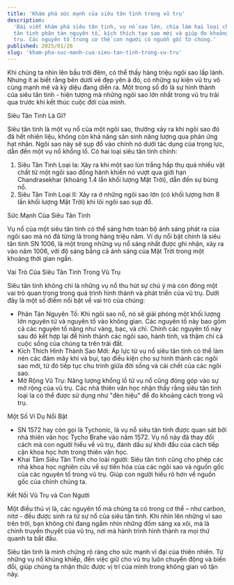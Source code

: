 ```yaml
---
title: 'Khám phá sức mạnh của siêu tân tinh trong vũ trụ'
description:
  'Bài viết khám phá siêu tân tinh, vụ nổ sao lớn, chia làm hai loại chính. Siêu
  tân tinh phân tán nguyên tố, kích thích tạo sao mới và giúp đo khoảng cách vũ
  trụ. Các nguyên tố trong cơ thể con người có nguồn gốc từ chúng.'
published: 2025/01/26
slug: 'kham-pha-suc-manh-cua-sieu-tan-tinh-trong-vu-tru'
---
```


Khi chúng ta nhìn lên bầu trời đêm, có thể thấy hàng triệu ngôi sao lấp lánh.
Nhưng ít ai biết rằng bên dưới vẻ đẹp yên ả đó, có những sự kiện vũ trụ vô cùng
mạnh mẽ và kỳ diệu đang diễn ra. Một trong số đó là sự hình thành của siêu tân
tinh - hiện tượng mà những ngôi sao lớn nhất trong vũ trụ trải qua trước khi kết
thúc cuộc đời của mình.

Siêu Tân Tinh Là Gì?

Siêu tân tinh là một vụ nổ của một ngôi sao, thường xảy ra khi ngôi sao đó đã
hết nhiên liệu, không còn khả năng sản sinh năng lượng qua phản ứng hạt nhân.
Ngôi sao này sẽ sụp đổ vào chính nó dưới tác dụng của trọng lực, dẫn đến một vụ
nổ khổng lồ. Có hai loại siêu tân tinh chính:

1. Siêu Tân Tinh Loại Ia: Xảy ra khi một sao lùn trắng hấp thụ quá nhiều vật
   chất từ một ngôi sao đồng hành khiến nó vượt qua giới hạn Chandrasekhar
   (khoảng 1.4 lần khối lượng Mặt Trời), dẫn đến sự bùng nổ.
2. Siêu Tân Tinh Loại II: Xảy ra ở những ngôi sao lớn (có khối lượng hơn 8 lần
   khối lượng Mặt Trời) khi lõi ngôi sao sụp đổ.

Sức Mạnh Của Siêu Tân Tinh

Vụ nổ của một siêu tân tinh có thể sáng hơn toàn bộ ánh sáng phát ra của ngôi
sao mà nó đã từng là trong hàng triệu năm. Ví dụ nổi bật chính là siêu tân tinh
SN 1006, là một trong những vụ nổ sáng nhất được ghi nhận, xảy ra vào năm 1006,
với độ sáng bằng cả ánh sáng của Mặt Trời trong một khoảng thời gian ngắn.

Vai Trò Của Siêu Tân Tinh Trong Vũ Trụ

Siêu tân tinh không chỉ là những vụ nổ thu hút sự chú ý mà còn đóng một vai trò
quan trọng trong quá trình hình thành và phát triển của vũ trụ. Dưới đây là một
số điểm nổi bật về vai trò của chúng:

- Phân Tán Nguyên Tố: Khi ngôi sao nổ, nó sẽ giải phóng một khối lượng lớn
  nguyên tử và nguyên tố vào không gian. Các nguyên tố này bao gồm cả các nguyên
  tố nặng như vàng, bạc, và chì. Chính các nguyên tố này sau đó kết hợp lại để
  hình thành các ngôi sao, hành tinh, và thậm chí cả cuộc sống của chúng ta trên
  trái đất.
- Kích Thích Hình Thành Sao Mới: Áp lực từ vụ nổ siêu tân tinh có thể làm nén
  các đám mây khí và bụi, tạo điều kiện cho sự hình thành các ngôi sao mới, từ
  đó tiếp tục chu trình giữa đời sống và cái chết của các ngôi sao.
- Mở Rộng Vũ Trụ: Năng lượng khổng lồ từ vụ nổ cũng đóng góp vào sự mở rộng của
  vũ trụ. Các nhà thiên văn học nhận thấy rằng siêu tân tinh loại Ia có thể được
  sử dụng như "đèn hiệu" để đo khoảng cách trong vũ trụ.

Một Số Ví Dụ Nổi Bật

- SN 1572 hay còn gọi là Tychonic, là vụ nổ siêu tân tinh được quan sát bởi nhà
  thiên văn học Tycho Brahe vào năm 1572. Vụ nổ này đã thay đổi cách mà con
  người hiểu về vũ trụ, đánh dấu sự khởi đầu của cách tiếp cận khoa học hơn
  trong thiên văn học.
- Khai Tâm Siêu Tân Tinh cho loài người: Siêu tân tinh cũng cho phép các nhà
  khoa học nghiên cứu về sự tiến hóa của các ngôi sao và nguồn gốc của các
  nguyên tố trong vũ trụ. Giúp con người hiểu rõ hơn về nguồn gốc của chính
  chúng ta.

Kết Nối Vũ Trụ và Con Người

Một điều thú vị là, các nguyên tố mà chúng ta có trong cơ thể – như carbon,
nitơ - đều được sinh ra từ sự nổ của siêu tân tinh. Khi nhìn lên những vì sao
trên trời, bạn không chỉ đang ngắm nhìn những đốm sáng xa xôi, mà là chính
truyền thuyết của vũ trụ, nơi mà hành trình hình thành ra mọi thứ quanh ta bắt
đầu.

Siêu tân tinh là minh chứng rõ ràng cho sức mạnh vĩ đại của thiên nhiên. Từ
những vụ nổ khủng khiếp, đến việc giữ cho vũ trụ luôn chuyển động và biến đổi,
giúp chúng ta nhận thức được vị trí của mình trong không gian vô tận này.

